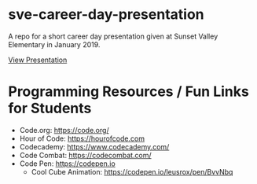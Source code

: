 # sve-career-day-presentation
A repo for a short career day presentation given at Sunset Valley Elementary in January 2019.

[View Presentation](http://htmlpreview.github.com/?https://github.com/rockhold/presentations/blob/master/sve-career-day-presentation-2019/index.html)

# Programming Resources / Fun Links for Students
* Code.org: https://code.org/
* Hour of Code: https://hourofcode.com
* Codecademy: https://www.codecademy.com/
* Code Combat: https://codecombat.com/
* Code Pen: https://codepen.io
    * Cool Cube Animation: https://codepen.io/leusrox/pen/BvvNbq
